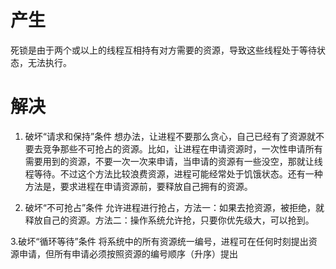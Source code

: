 # 产生
死锁是由于两个或以上的线程互相持有对方需要的资源，导致这些线程处于等待状态，无法执行。

# 解决
1. 破坏“请求和保持”条件
想办法，让进程不要那么贪心，自己已经有了资源就不要去竞争那些不可抢占的资源。比如，让进程在申请资源时，一次性申请所有需要用到的资源，不要一次一次来申请，当申请的资源有一些没空，那就让线程等待。不过这个方法比较浪费资源，进程可能经常处于饥饿状态。还有一种方法是，要求进程在申请资源前，要释放自己拥有的资源。

2. 破坏“不可抢占”条件
允许进程进行抢占，方法一：如果去抢资源，被拒绝，就释放自己的资源。方法二：操作系统允许抢，只要你优先级大，可以抢到。

3.破坏“循环等待”条件
将系统中的所有资源统一编号，进程可在任何时刻提出资源申请，但所有申请必须按照资源的编号顺序（升序）提出


